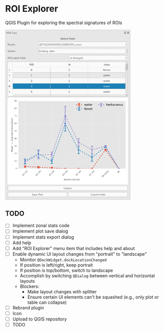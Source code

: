 # ROI Explorer
QGIS Plugin for exploring the spectral signatures of ROIs

<img src="./docs/ROITool_demo.png" width="400">

## TODO
- [ ] Implement zonal stats code
- [ ] Implement plot save dialog
- [ ] Implement stats export dialog
- [ ] Add help
- [ ] Add "ROI Explorer" menu item that includes help and about
- [ ] Enable dynamic UI layout changes from "portrait" to "landscape"
    + Monitor `QDockWidget.dockLocationChanged`
    + If position is left/right, keep portrait
    + If position is top/bottom, switch to landscape
    + Accomplish by switching `QDialog` between vertical and horizontal layouts
    + Blockers:
        * Make layout changes with splitter
        * Ensure certain UI elements can't be squashed (e.g., only plot or table can collapse) 
- [ ] Rebrand plugin
- [ ] Icon
- [ ] Upload to QGIS repository
- [ ] TODO
